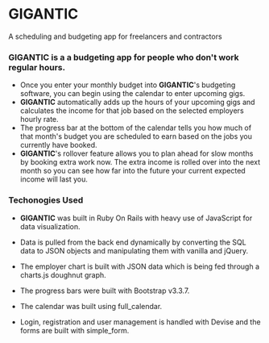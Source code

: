 # **GIGANTIC**

A scheduling and budgeting app for freelancers and contractors

### **GIGANTIC** is a a budgeting app for people who don't work regular hours.

 * Once you enter your monthly budget into **GIGANTIC**'s budgeting software, you can begin using the calendar to enter upcoming gigs.
 * **GIGANTIC** automatically adds up the hours of your upcoming gigs and calculates the income for that job based on the selected employers hourly rate. 
 * The progress bar at the bottom of the calendar tells you how much of that month's budget you are scheduled to earn based on the jobs you currently have booked.
 * **GIGANTIC**'s rollover feature allows you to plan ahead for slow months by booking extra work now. The extra income is rolled over into the next month so you can see how far into the future your current expected income will last you.

 ### Techonogies Used
 * **GIGANTIC** was built in Ruby On Rails with heavy use of JavaScript for data visualization.

 * Data is pulled from the back end dynamically by converting the SQL data to JSON objects and manipulating them with vanilla and jQuery.

 * The employer chart is built with JSON data which is being fed through a charts.js doughnut graph. 

 * The progress bars were built with Bootstrap v3.3.7.

 * The calendar was built using full_calendar.

 * Login, registration and user management is handled with Devise and the forms are built with simple_form.


